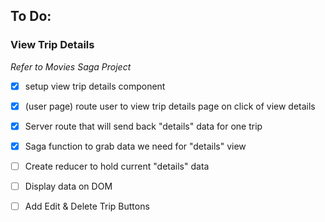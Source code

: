 ## To Do:

### View Trip Details
*Refer to Movies Saga Project*
- [x] setup view trip details component
- [x] (user page) route user to view trip details page on click of view details
- [x] Server route that will send back "details" data for one trip
- [x] Saga function to grab data we need for "details" view
- [ ] Create reducer to hold current "details" data
- [ ] Display data on DOM
- [ ] Add Edit & Delete Trip Buttons





